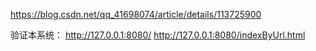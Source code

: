 https://blog.csdn.net/qq_41698074/article/details/113725900

验证本系统：
http://127.0.0.1:8080/
http://127.0.0.1:8080/indexByUrl.html